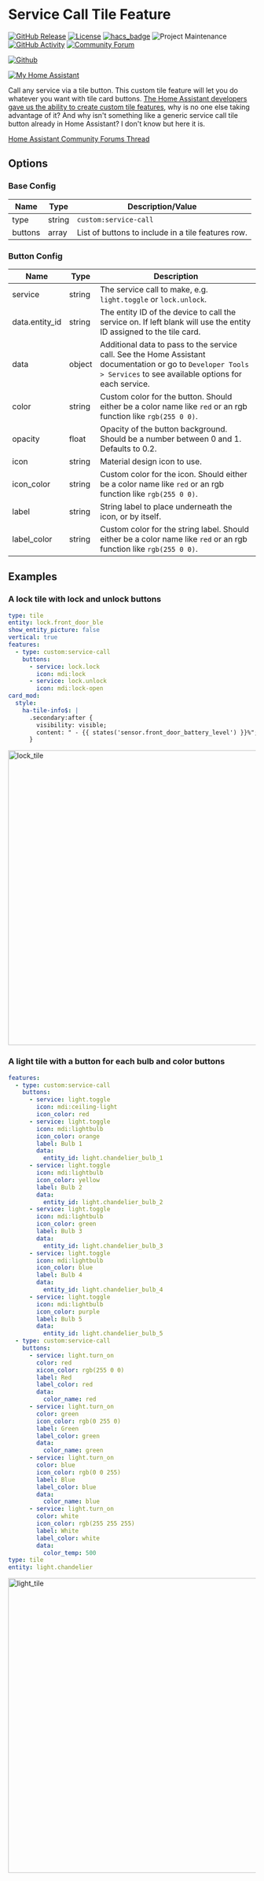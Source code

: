 # Service Call Tile Feature

[![GitHub Release][releases-shield]][releases]
[![License][license-shield]](LICENSE.md)
[![hacs_badge](https://img.shields.io/badge/HACS-Custom-orange.svg?style=for-the-badge)](https://github.com/custom-components/hacs)
![Project Maintenance][maintenance-shield]
[![GitHub Activity][last-commit-shield]][commits]
[![Community Forum][forum-shield]][forum]

[![Github][github]][github]

[![My Home Assistant](https://my.home-assistant.io/badges/hacs_repository.svg)](https://my.home-assistant.io/redirect/hacs_repository/?repository=service-call-tile-feature&owner=Nerwyn&category=Plugin)

Call any service via a tile button. This custom tile feature will let you do whatever you want with tile card buttons. [The Home Assistant developers gave us the ability to create custom tile features](https://developers.home-assistant.io/docs/frontend/custom-ui/custom-card/#tile-features), why is no one else taking advantage of it? And why isn't something like a generic service call tile button already in Home Assistant? I don't know but here it is.

[Home Assistant Community Forums Thread](https://community.home-assistant.io/t/service-call-button-tile-feature/620724)

## Options

### Base Config

| Name    | Type   | Description/Value                                  |
| ------- | ------ | -------------------------------------------------- |
| type    | string | `custom:service-call`                              |
| buttons | array  | List of buttons to include in a tile features row. |

### Button Config

| Name           | Type   | Description                                                                                                                                                        |
| -------------- | ------ | ------------------------------------------------------------------------------------------------------------------------------------------------------------------ |
| service        | string | The service call to make, e.g. `light.toggle` or `lock.unlock`.                                                                                                    |
| data.entity_id | string | The entity ID of the device to call the service on. If left blank will use the entity ID assigned to the tile card.                                                |
| data           | object | Additional data to pass to the service call. See the Home Assistant documentation or go to `Developer Tools > Services` to see available options for each service. |
| color          | string | Custom color for the button. Should either be a color name like `red` or an rgb function like `rgb(255 0 0)`.                                                      |
| opacity        | float  | Opacity of the button background. Should be a number between 0 and 1. Defaults to 0.2.                                                                             |
| icon           | string | Material design icon to use.                                                                                                                                       |
| icon_color     | string | Custom color for the icon. Should either be a color name like `red` or an rgb function like `rgb(255 0 0)`.                                                        |
| label          | string | String label to place underneath the icon, or by itself.                                                                                                           |
| label_color    | string | Custom color for the string label. Should either be a color name like `red` or an rgb function like `rgb(255 0 0)`.                                                |

## Examples

### A lock tile with lock and unlock buttons

```yaml
type: tile
entity: lock.front_door_ble
show_entity_picture: false
vertical: true
features:
  - type: custom:service-call
    buttons:
      - service: lock.lock
        icon: mdi:lock
      - service: lock.unlock
        icon: mdi:lock-open
card_mod:
  style:
    ha-tile-info$: |
      .secondary:after {
        visibility: visible;
        content: " - {{ states('sensor.front_door_battery_level') }}%";
      }
```

<img src="https://raw.githubusercontent.com/Nerwyn/service-call-tile-feature/main/assets/lock_tile.png" alt="lock_tile" width="600"/>

### A light tile with a button for each bulb and color buttons

```yaml
features:
  - type: custom:service-call
    buttons:
      - service: light.toggle
        icon: mdi:ceiling-light
        icon_color: red
      - service: light.toggle
        icon: mdi:lightbulb
        icon_color: orange
        label: Bulb 1
        data:
          entity_id: light.chandelier_bulb_1
      - service: light.toggle
        icon: mdi:lightbulb
        icon_color: yellow
        label: Bulb 2
        data:
          entity_id: light.chandelier_bulb_2
      - service: light.toggle
        icon: mdi:lightbulb
        icon_color: green
        label: Bulb 3
        data:
          entity_id: light.chandelier_bulb_3
      - service: light.toggle
        icon: mdi:lightbulb
        icon_color: blue
        label: Bulb 4
        data:
          entity_id: light.chandelier_bulb_4
      - service: light.toggle
        icon: mdi:lightbulb
        icon_color: purple
        label: Bulb 5
        data:
          entity_id: light.chandelier_bulb_5
  - type: custom:service-call
    buttons:
      - service: light.turn_on
        color: red
        xicon_color: rgb(255 0 0)
        label: Red
        label_color: red
        data:
          color_name: red
      - service: light.turn_on
        color: green
        icon_color: rgb(0 255 0)
        label: Green
        label_color: green
        data:
          color_name: green
      - service: light.turn_on
        color: blue
        icon_color: rgb(0 0 255)
        label: Blue
        label_color: blue
        data:
          color_name: blue
      - service: light.turn_on
        color: white
        icon_color: rgb(255 255 255)
        label: White
        label_color: white
        data:
          color_temp: 500
type: tile
entity: light.chandelier
```

<img src="https://raw.githubusercontent.com/Nerwyn/service-call-tile-feature/cd27af901165c46cfee537a4b35f1999c4626df5/assets/light_tile.png" alt="light_tile" width="600"/>

[last-commit-shield]: https://img.shields.io/github/last-commit/Nerwyn/service-call-tile-feature?style=for-the-badge
[commits]: https://github.com/Nerwyn/service-call-tile-feature/commits/main
[forum-shield]: https://img.shields.io/badge/community-forum-brightgreen.svg?style=for-the-badge
[forum]: https://community.home-assistant.io/t/service-call-button-tile-feature/620724
[license-shield]: https://img.shields.io/github/license/Nerwyn/service-call-tile-feature.svg?style=for-the-badge
[maintenance-shield]: https://img.shields.io/badge/maintainer-Nerwyn-blue.svg?style=for-the-badge
[releases-shield]: https://img.shields.io/github/release/Nerwyn/service-call-tile-feature.svg?style=for-the-badge
[releases]: https://github.com/nerwyn/service-call-tile-feature/releases
[github]: https://img.shields.io/github/followers/Nerwyn.svg?style=social
